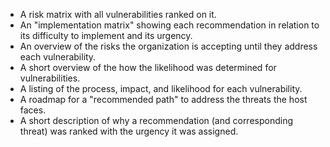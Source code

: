   * A risk matrix with all vulnerabilities ranked on it.
  * An "implementation matrix" showing each recommendation in relation to its difficulty to implement and its urgency.
  * An overview of the risks the organization is accepting until they address each vulnerability.
  * A short overview of the how the likelihood was determined for vulnerabilities.
  * A listing of the process, impact, and likelihood for each vulnerability.
  * A roadmap for a "recommended path" to address the threats the host faces.
  * A short description of why a recommendation (and corresponding threat) was ranked with the urgency it was assigned.

